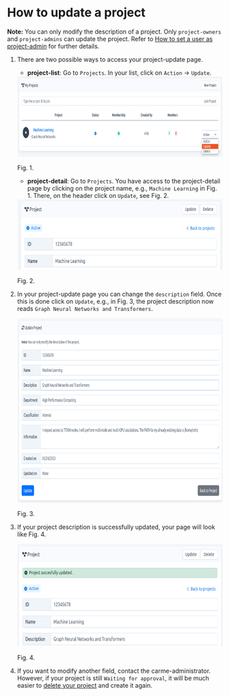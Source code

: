 # How to update a project

**Note:** You can only modify the description of a project. Only `project-owners` and `project-admins` can update the project. Refer to [How to set a user as project-admin](./../project-set-admin/project-set-admin.md) for further details.

1. There are two possible ways to access your project-update page.

   - **project-list**: Go to `Projects`. In your list, click on `Action` -\> `Update`.
    
    <img src="images/project-update-list.png" alt="project-update-list.png" width="849" height="188" class="jop-noMdConv">
    
    Fig. 1.
    
    - **project-detail**: Go to `Projects`. You have access to the project-detail page by clicking on the project name, e.g., `Machine Learning` in Fig. 1. There, on the header click on `Update`, see Fig. 2.
    
    <img src="images/project-update-single.png" alt="project-update-single.png" width="650" height="165" class="jop-noMdConv">
    
    Fig. 2.
    
2.  In your project-update page you can change the `description` field. Once this is done click on `Update`, e.g., in Fig. 3, the project description now reads `Graph Neural Networks and Transformers`.
    
    <img src="images/project-update.page.png" alt="project-update.page.png" width="851" height="431">
    
     Fig. 3.

3.  If your project description is successfully updated, your page will look like Fig. 4.
    
    <img src="images/project-update-success.png" alt="project-update-success.png" width="650" height="240">
	
    Fig. 4.
    
4.  If you want to modify another field, contact the carme-administrator. However, if your project is still `Waiting for approval`, it will be much easier to [delete your project](../project-delete/project-delete.md) and create it again.
